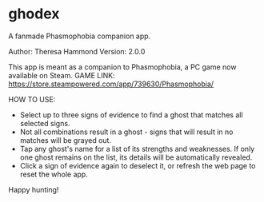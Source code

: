 # ghodex
A fanmade Phasmophobia companion app.

Author: Theresa Hammond
Version: 2.0.0

This app is meant as a companion to Phasmophobia, a PC game now available on Steam. 
GAME LINK: https://store.steampowered.com/app/739630/Phasmophobia/

HOW TO USE:
- Select up to three signs of evidence to find a ghost that matches all selected signs. 
- Not all combinations result in a ghost - signs that will result in no matches will be grayed out. 
- Tap any ghost's name for a list of its strengths and weaknesses. If only one ghost remains on the list, its details will be automatically revealed. 
- Click a sign of evidence again to deselect it, or refresh the web page to reset the whole app.

Happy hunting!
